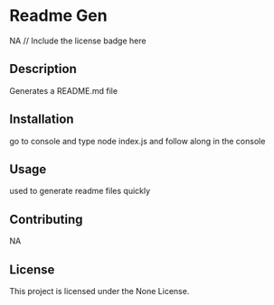 # Readme Gen

NA // Include the license badge here



## Description

Generates a README.md file

## Installation

go to console and type node index.js and follow along in the console

## Usage

used to generate readme files quickly

## Contributing

NA

## License

This project is licensed under the None License.
